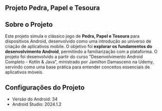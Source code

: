 ## Projeto Pedra, Papel e Tesoura

## Sobre o Projeto
Este projeto simula o clássico jogo de **Pedra, Papel e Tesoura** para dispositivos Android, desenvolvido como uma introdução ao universo de criação de aplicativos mobile. 
O objetivo foi **explorar os fundamentos do desenvolvimento Android**, permitindo a familiarização com a plataforma.
O projeto foi desenvolvido a partir do curso "Desenvolvimento Android Completo - Kotlin & Java", ministrado por Jamilton Damasceno na Udemy, servindo como uma base prática para entender conceitos essenciais de aplicativos móveis.

## Configurações do Projeto
- Versão do Android: 34
- Android Studio: 2024.1.2
